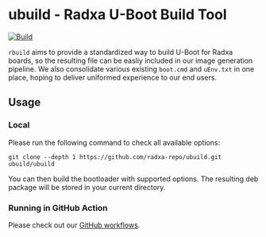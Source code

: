 # ubuild - Radxa U-Boot Build Tool

[![Build](https://github.com/radxa-repo/ubuild/actions/workflows/build.yml/badge.svg)](https://github.com/radxa-repo/ubuild/actions/workflows/build.yml)

`rbuild` aims to provide a standardized way to build U-Boot for Radxa boards, so the resulting file can be easliy included in our image generation pipeline. We also consolidate various existing `boot.cmd` and `uEnv.txt` in one place, hoping to deliver uniformed experience to our end users.

## Usage

### Local 

Please run the following command to check all available options:
```
git clone --depth 1 https://github.com/radxa-repo/ubuild.git
ubuild/ubuild
```

You can then build the bootloader with supported options. The resulting deb package will be stored in your current directory.

### Running in GitHub Action

Please check out our [GitHub workflows](https://github.com/radxa-repo/ubuild/tree/main/.github/workflows).
